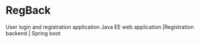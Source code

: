 # RegBack
User login and registration application
Java EE web application |Registration backend | Spring boot 
